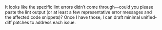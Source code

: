 It looks like the specific lint errors didn’t come through—could you please paste the lint output (or at least a few representative error messages and the affected code snippets)? Once I have those, I can draft minimal unified-diff patches to address each issue.